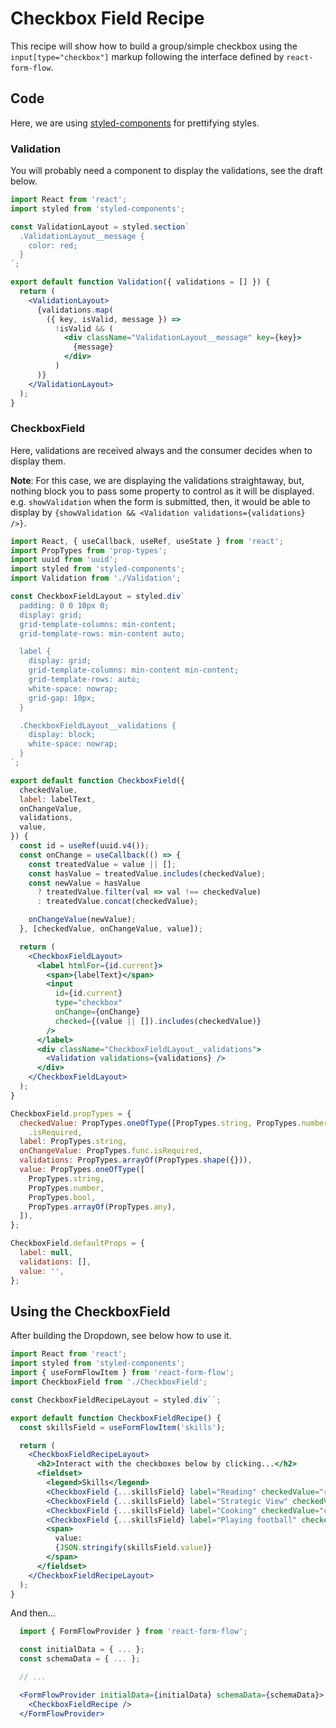 # Checkbox Field Recipe

This recipe will show how to build a group/simple checkbox using the `input[type="checkbox"]` markup following the interface defined by `react-form-flow`.

## Code

Here, we are using [styled-components](https://www.styled-components.com/) for prettifying styles.

### Validation

You will probably need a component to display the validations, see the draft below.

```jsx
import React from 'react';
import styled from 'styled-components';

const ValidationLayout = styled.section`
  .ValidationLayout__message {
    color: red;
  }
`;

export default function Validation({ validations = [] }) {
  return (
    <ValidationLayout>
      {validations.map(
        ({ key, isValid, message }) =>
          !isValid && (
            <div className="ValidationLayout__message" key={key}>
              {message}
            </div>
          )
      )}
    </ValidationLayout>
  );
}
```

### CheckboxField

Here, validations are received always and the consumer decides when to display them.

**Note**: For this case, we are displaying the validations straightaway, but, nothing block you to pass some property to control as it will be displayed. e.g. `showValidation` when the form is submitted, then, it would be able to display by `{showValidation && <Validation validations={validations} />}`.

```jsx
import React, { useCallback, useRef, useState } from 'react';
import PropTypes from 'prop-types';
import uuid from 'uuid';
import styled from 'styled-components';
import Validation from './Validation';

const CheckboxFieldLayout = styled.div`
  padding: 0 0 10px 0;
  display: grid;
  grid-template-columns: min-content;
  grid-template-rows: min-content auto;

  label {
    display: grid;
    grid-template-columns: min-content min-content;
    grid-template-rows: auto;
    white-space: nowrap;
    grid-gap: 10px;
  }

  .CheckboxFieldLayout__validations {
    display: block;
    white-space: nowrap;
  }
`;

export default function CheckboxField({
  checkedValue,
  label: labelText,
  onChangeValue,
  validations,
  value,
}) {
  const id = useRef(uuid.v4());
  const onChange = useCallback(() => {
    const treatedValue = value || [];
    const hasValue = treatedValue.includes(checkedValue);
    const newValue = hasValue
      ? treatedValue.filter(val => val !== checkedValue)
      : treatedValue.concat(checkedValue);

    onChangeValue(newValue);
  }, [checkedValue, onChangeValue, value]);

  return (
    <CheckboxFieldLayout>
      <label htmlFor={id.current}>
        <span>{labelText}</span>
        <input
          id={id.current}
          type="checkbox"
          onChange={onChange}
          checked={(value || []).includes(checkedValue)}
        />
      </label>
      <div className="CheckboxFieldLayout__validations">
        <Validation validations={validations} />
      </div>
    </CheckboxFieldLayout>
  );
}

CheckboxField.propTypes = {
  checkedValue: PropTypes.oneOfType([PropTypes.string, PropTypes.number, PropTypes.bool])
    .isRequired,
  label: PropTypes.string,
  onChangeValue: PropTypes.func.isRequired,
  validations: PropTypes.arrayOf(PropTypes.shape({})),
  value: PropTypes.oneOfType([
    PropTypes.string,
    PropTypes.number,
    PropTypes.bool,
    PropTypes.arrayOf(PropTypes.any),
  ]),
};

CheckboxField.defaultProps = {
  label: null,
  validations: [],
  value: '',
};
```

## Using the CheckboxField

After building the Dropdown, see below how to use it.

```jsx
import React from 'react';
import styled from 'styled-components';
import { useFormFlowItem } from 'react-form-flow';
import CheckboxField from './CheckboxField';

const CheckboxFieldRecipeLayout = styled.div``;

export default function CheckboxFieldRecipe() {
  const skillsField = useFormFlowItem('skills');

  return (
    <CheckboxFieldRecipeLayout>
      <h2>Interact with the checkboxes below by clicking...</h2>
      <fieldset>
        <legend>Skills</legend>
        <CheckboxField {...skillsField} label="Reading" checkedValue="reading" />
        <CheckboxField {...skillsField} label="Strategic View" checkedValue="strategic_view" />
        <CheckboxField {...skillsField} label="Cooking" checkedValue="cooking" />
        <CheckboxField {...skillsField} label="Playing football" checkedValue="football" />
        <span>
          value:
          {JSON.stringify(skillsField.value)}
        </span>
      </fieldset>
    </CheckboxFieldRecipeLayout>
  );
}
```

And then...

```jsx
  import { FormFlowProvider } from 'react-form-flow';

  const initialData = { ... };
  const schemaData = { ... };

  // ...

  <FormFlowProvider initialData={initialData} schemaData={schemaData}>
    <CheckboxFieldRecipe />
  </FormFlowProvider>
```
